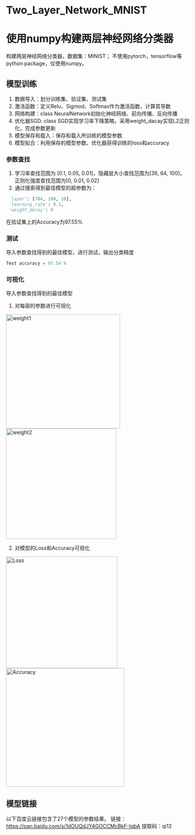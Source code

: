 # Two_Layer_Network_MNIST

# 使用numpy构建两层神经网络分类器
构建两层神经网络分类器，数据集：MINIST；
不使用pytorch，tensorflow等python package，仅使用numpy。

## 模型训练

1. 数据导入：划分训练集、验证集、测试集
2. 激活函数：定义Relu、Sigmod、Softmax作为激活函数，计算其导数
3. 网络构建：class NeuralNetwork初始化神经网络、前向传播、反向传播
4. 优化器SGD: class SGD实现学习率下降策略，采用weight_dacay实现L2正则化，完成参数更新
5. 模型保存和载入：保存和载入所训练的模型参数
6. 模型拟合：利用保存的模型参数、优化器获得训练的loss和accuracy

### 参数查找

1. 学习率查找范围为 [0.1, 0.05, 0.01]，隐藏层大小查找范围为[36, 64, 100]，正则化强度查找范围为[0, 0.01, 0.02]
2. 通过搜索得到最佳模型的超参数为：

```python
 'layer': [784, 100, 10],
 'learning_rate': 0.1,
 'weight_decay': 0
```
在验证集上的Accuracy为97.55%

### 测试

导入参数查找得到的最佳模型，进行测试，输出分类精度

```python
Test accuracy = 97.54 %
```

### 可视化

导入参数查找得到的最佳模型

1. 对每层的参数进行可视化
<img width="312" alt="weight1" src="https://user-images.githubusercontent.com/38133106/162612539-39d10f07-a161-4721-9cf8-9dae396e0a4a.png">
<img width="302" alt="weight2" src="https://user-images.githubusercontent.com/38133106/162612543-6265e8d1-c95d-4106-9b9a-3f1163365ab2.png">

2. 对模型的Loss和Accuracy可视化
<img width="305" alt="Loss" src="https://user-images.githubusercontent.com/38133106/162612549-47464eee-d329-43d6-b69d-c6276d49a40c.png">

<img width="324" alt="Accuracy" src="https://user-images.githubusercontent.com/38133106/162612547-f95720bf-64b8-4ace-88ad-7c64d245e58b.png">


 ## 模型链接
 
以下百度云链接包含了27个模型的参数结果。
链接：https://pan.baidu.com/s/1dOUQdJY4GOCCMcBkF-IqbA 
提取码：qi12
